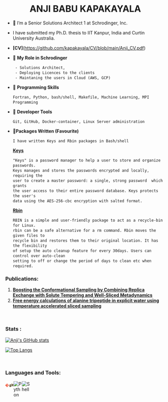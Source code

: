 ### <h1 align="center">ANJI BABU KAPAKAYALA</h1>


- 🔭 I’m a Senior Solutions Architect 1 at Schrodinger, Inc.
-    I have submitted my Ph.D. thesis to IIT Kanpur, India and Curtin University Australia.

- **[CV]**(https://github.com/kapakayala/CV/blob/main/Anji_CV.pdf)


- 💬 **My Role in Schrodinger** 
   
       - Solutions Architect, 
       - Deploying Licences to the clients 
       - Maintaning the users in Cloud (AWS, GCP)
       
- 🌱 **Programming Skills**

      Fortran, Python, bash/shell, Makefile, Machine Learning, MPI Programming
      
- 🌱 **Developer Tools**

      Git, GitHub, Docker-container, Linux Server administration
      
- 🌱**Packages Written (Favourite)**

      I have written Keys and Rbin packages in Bash/shell
     [**Keys**](https://github.com/anjibabuIITK/Keys-The_Password_Manager/releases/tag/1.0)
     
      "Keys" is a password manager to help a user to store and organize passwords.
      Keys manages and stores the passwords encrypted and locally, requiring the 
      user to create a master password: a single, strong password  which  grants 
      the user access to their entire password database. Keys protects the user's
      data using the AES-256-cbc encryption with salted format.
     [**Rbin**](https://github.com/anjibabuIITK/RECYCLEBIN_for_Linux/releases/tag/v1.0)
     
      RBIN is a simple and user-friendly package to act as a recycle-bin for Linux. 
      rbin can be a safe alternative for a rm command. Rbin moves the given files to
      recycle bin and restores them to their original location. It has the flexibility
      of setup the auto cleanup feature for every 30days. Users can control over auto-clean
      setting to off or change the period of days to clean etc when required.
           
### Publications:

1. [**Boosting the Conformational Sampling by Combining Replica Exchange with Solute Tempering and Well-Sliced Metadynamics**](https://onlinelibrary.wiley.com/doi/10.1002/jcc.26752)
2. [**Free energy calculations of alanine tripeptide in explicit water using temperature accelerated sliced sampling**](https://scholar.google.com/citations?view_op=view_citation&hl=en&user=jd_jV80AAAAJ&citation_for_view=jd_jV80AAAAJ:u5HHmVD_uO8C)
<br />

### Stats :
[![Anji's GitHub stats](https://github-readme-stats.vercel.app/api?username=kapakayala&show_icons=true&theme=merko)](https://github.com/kapakayala/github-readme-stats)

[![Top Langs](https://github-readme-stats.vercel.app/api/top-langs/?username=kapakayala&hide=javascript,html,Roff,css,Cmake&layout=compact&theme=radical)](https://github.com/kapakayala/github-readme-stats)

<br />

### Languages and Tools:
[<img align="left" alt="Git" width="26px" src="https://raw.githubusercontent.com/github/explore/80688e429a7d4ef2fca1e82350fe8e3517d3494d/topics/git/git.png" />](webdevplaylist)
[<img align="left" alt="Python" width="26px" src="https://upload.wikimedia.org/wikipedia/commons/c/c3/Python-logo-notext.svg"/>](webdevplaylist)
[<img align="left" alt="Shell" width="26px" src="https://bashlogo.com/img/logo/png/monochrome_dark.png"/>](webdevplaylist)



<br />
<br />






